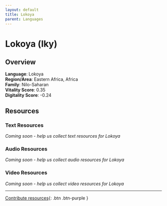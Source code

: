 ```yaml
---
layout: default
title: Lokoya
parent: Languages
---
```


# Lokoya (lky)

## Overview

**Language**: Lokoya  
**Region/Area**: Eastern Africa, Africa  
**Family**: Nilo-Saharan  
**Vitality Score**: 0.35  
**Digitality Score**: -0.24  

## Resources

### Text Resources
*Coming soon - help us collect text resources for Lokoya*

### Audio Resources
*Coming soon - help us collect audio resources for Lokoya*

### Video Resources
*Coming soon - help us collect video resources for Lokoya*

---

[Contribute resources](https://fairtrain.github.io/){: .btn .btn-purple }

